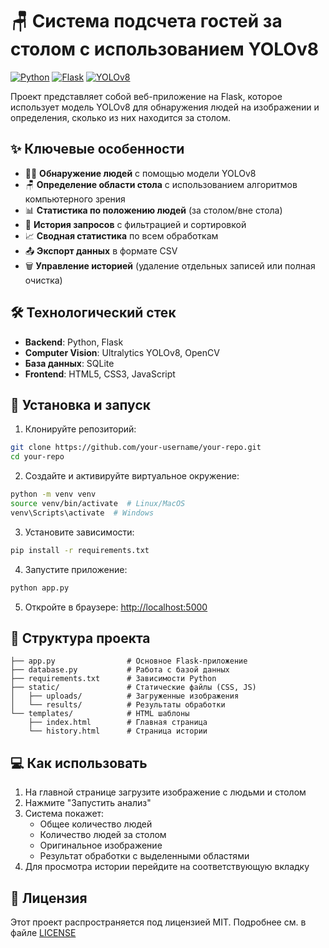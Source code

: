 # 🪑 Система подсчета гостей за столом с использованием YOLOv8

[![Python](https://img.shields.io/badge/Python-3.10%2B-blue)](https://python.org)
[![Flask](https://img.shields.io/badge/Flask-2.3.2-green)](https://flask.palletsprojects.com)
[![YOLOv8](https://img.shields.io/badge/YOLOv8-8.0.0-red)](https://ultralytics.com/yolov8)

Проект представляет собой веб-приложение на Flask, которое использует модель YOLOv8 для обнаружения людей на изображении и определения, сколько из них находится за столом.

## ✨ Ключевые особенности

- 🕵️‍♂️ **Обнаружение людей** с помощью модели YOLOv8
- 🪑 **Определение области стола** с использованием алгоритмов компьютерного зрения
- 📊 **Статистика по положению людей** (за столом/вне стола)
- 📁 **История запросов** с фильтрацией и сортировкой
- 📈 **Сводная статистика** по всем обработкам
- 📤 **Экспорт данных** в формате CSV
- 🗑️ **Управление историей** (удаление отдельных записей или полная очистка)

## 🛠️ Технологический стек

- **Backend**: Python, Flask
- **Computer Vision**: Ultralytics YOLOv8, OpenCV
- **База данных**: SQLite
- **Frontend**: HTML5, CSS3, JavaScript

## 🚀 Установка и запуск

1. Клонируйте репозиторий:
```bash
git clone https://github.com/your-username/your-repo.git
cd your-repo
```

2. Создайте и активируйте виртуальное окружение:
```bash
python -m venv venv
source venv/bin/activate  # Linux/MacOS
venv\Scripts\activate  # Windows
```

3. Установите зависимости:
```bash
pip install -r requirements.txt
```

4. Запустите приложение:
```bash
python app.py
```

5. Откройте в браузере: [http://localhost:5000](http://localhost:5000)

## 📂 Структура проекта

```
├── app.py                # Основное Flask-приложение
├── database.py           # Работа с базой данных
├── requirements.txt      # Зависимости Python
├── static/               # Статические файлы (CSS, JS)
│   ├── uploads/          # Загруженные изображения
│   └── results/          # Результаты обработки
└── templates/            # HTML шаблоны
    ├── index.html        # Главная страница
    └── history.html      # Страница истории
```

## 💻 Как использовать

1. На главной странице загрузите изображение с людьми и столом
2. Нажмите "Запустить анализ"
3. Система покажет:
   - Общее количество людей
   - Количество людей за столом
   - Оригинальное изображение
   - Результат обработки с выделенными областями
4. Для просмотра истории перейдите на соответствующую вкладку

## 📜 Лицензия

Этот проект распространяется под лицензией MIT. Подробнее см. в файле [LICENSE](https://github.com/justsilvia/people-counter/blob/main/LICENSE)
